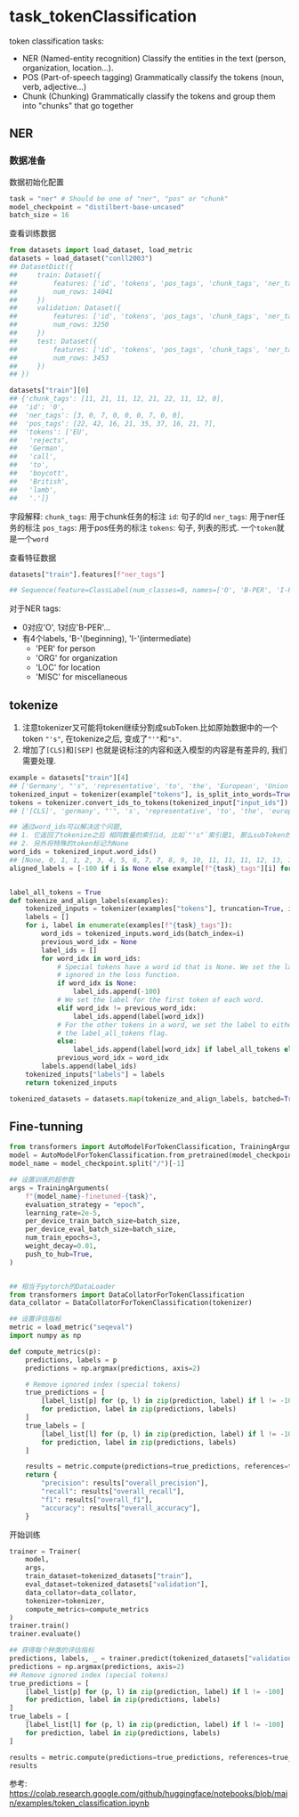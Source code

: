 # task_tokenClassification


token classification tasks:

- NER (Named-entity recognition) Classify the entities in the text (person, organization, location...).
- POS (Part-of-speech tagging) Grammatically classify the tokens (noun, verb, adjective...)
- Chunk (Chunking) Grammatically classify the tokens and group them into "chunks" that go together


## NER
### 数据准备

数据初始化配置
```python
task = "ner" # Should be one of "ner", "pos" or "chunk"
model_checkpoint = "distilbert-base-uncased"
batch_size = 16
```

查看训练数据
```python
from datasets import load_dataset, load_metric
datasets = load_dataset("conll2003")
## DatasetDict({
##     train: Dataset({
##         features: ['id', 'tokens', 'pos_tags', 'chunk_tags', 'ner_tags'],
##         num_rows: 14041
##     })
##     validation: Dataset({
##         features: ['id', 'tokens', 'pos_tags', 'chunk_tags', 'ner_tags'],
##         num_rows: 3250
##     })
##     test: Dataset({
##         features: ['id', 'tokens', 'pos_tags', 'chunk_tags', 'ner_tags'],
##         num_rows: 3453
##     })
## })

datasets["train"][0]
## {'chunk_tags': [11, 21, 11, 12, 21, 22, 11, 12, 0],
##  'id': '0',
##  'ner_tags': [3, 0, 7, 0, 0, 0, 7, 0, 0],
##  'pos_tags': [22, 42, 16, 21, 35, 37, 16, 21, 7],
##  'tokens': ['EU',
##   'rejects',
##   'German',
##   'call',
##   'to',
##   'boycott',
##   'British',
##   'lamb',
##   '.']}
```
字段解释:
`chunk_tags`: 用于chunk任务的标注
`id`: 句子的Id
`ner_tags`: 用于ner任务的标注
`pos_tags`: 用于pos任务的标注
`tokens`: 句子, 列表的形式. 一个`token`就是一个`word`




查看特征数据
```python
datasets["train"].features[f"ner_tags"]

## Sequence(feature=ClassLabel(num_classes=9, names=['O', 'B-PER', 'I-PER', 'B-ORG', 'I-ORG', 'B-LOC', 'I-LOC', 'B-MISC', 'I-MISC'], names_file=None, id=None), length=-1, id=None)
```

对于NER tags:

- 0对应'O', 1对应'B-PER'...
- 有4个labels, 'B-'(beginning), 'I-'(intermediate)
  - 'PER' for person
  - 'ORG' for organization
  - 'LOC' for location
  - 'MISC' for miscellaneous


## tokenize
1. 注意tokenizer又可能将token继续分割成subToken.比如原始数据中的一个token `"'s"`, 在tokenize之后, 变成了`"'"`和`"s"`.
2. 增加了`[CLS]`和`[SEP]`
也就是说标注的内容和送入模型的内容是有差异的, 我们需要处理.

```python
example = datasets["train"][4]
## ['Germany', "'s", 'representative', 'to', 'the', 'European', 'Union', "'s", 'veterinary', 'committee', 'Werner', 'Zwingmann', 'said', 'on', 'Wednesday', 'consumers', 'should', 'buy', 'sheepmeat', 'from', 'countries', 'other', 'than', 'Britain', 'until', 'the', 'scientific', 'advice', 'was', 'clearer', '.']
tokenized_input = tokenizer(example["tokens"], is_split_into_words=True)
tokens = tokenizer.convert_ids_to_tokens(tokenized_input["input_ids"])
## ['[CLS]', 'germany', "'", 's', 'representative', 'to', 'the', 'european', 'union', "'", 's', 'veterinary', 'committee', 'werner', 'z', '##wing', '##mann', 'said', 'on', 'wednesday', 'consumers', 'should', 'buy', 'sheep', '##me', '##at', 'from', 'countries', 'other', 'than', 'britain', 'until', 'the', 'scientific', 'advice', 'was', 'clearer', '.', '[SEP]']
```

```python
## 通过word_ids可以解决这个问题, 
## 1. 它返回了tokenize之后 相同数量的索引id, 比如`"'s"`索引是1, 那么subToken的`"'"`和`"s"`的id都是1. 
## 2. 另外将特殊的token标记为None
word_ids = tokenized_input.word_ids()
## [None, 0, 1, 1, 2, 3, 4, 5, 6, 7, 7, 8, 9, 10, 11, 11, 11, 12, 13, 14, 15, 16, 17, 18, 18, 18, 19, 20, 21, 22, 23, 24, 25, 26, 27, 28, 29, 30, None]
aligned_labels = [-100 if i is None else example[f"{task}_tags"][i] for i in word_ids]  # 将洗标为None的设置成-100, pytorch会忽略. 将subToken进行填充


label_all_tokens = True
def tokenize_and_align_labels(examples):
    tokenized_inputs = tokenizer(examples["tokens"], truncation=True, is_split_into_words=True)
    labels = []
    for i, label in enumerate(examples[f"{task}_tags"]):
        word_ids = tokenized_inputs.word_ids(batch_index=i)
        previous_word_idx = None
        label_ids = []
        for word_idx in word_ids:
            # Special tokens have a word id that is None. We set the label to -100 so they are automatically
            # ignored in the loss function.
            if word_idx is None:
                label_ids.append(-100)
            # We set the label for the first token of each word.
            elif word_idx != previous_word_idx:
                label_ids.append(label[word_idx])
            # For the other tokens in a word, we set the label to either the current label or -100, depending on
            # the label_all_tokens flag.
            else:
                label_ids.append(label[word_idx] if label_all_tokens else -100)
            previous_word_idx = word_idx
        labels.append(label_ids)
    tokenized_inputs["labels"] = labels
    return tokenized_inputs

tokenized_datasets = datasets.map(tokenize_and_align_labels, batched=True)
```


## Fine-tunning

```python
from transformers import AutoModelForTokenClassification, TrainingArguments, Trainer
model = AutoModelForTokenClassification.from_pretrained(model_checkpoint, num_labels=len(label_list))
model_name = model_checkpoint.split("/")[-1]

## 设置训练的超参数
args = TrainingArguments( 
    f"{model_name}-finetuned-{task}",
    evaluation_strategy = "epoch",
    learning_rate=2e-5,
    per_device_train_batch_size=batch_size,
    per_device_eval_batch_size=batch_size,
    num_train_epochs=3,
    weight_decay=0.01,
    push_to_hub=True,
)


## 相当于pytorch的DataLoader
from transformers import DataCollatorForTokenClassification
data_collator = DataCollatorForTokenClassification(tokenizer)  

## 设置评估指标
metric = load_metric("seqeval")  
import numpy as np

def compute_metrics(p):
    predictions, labels = p
    predictions = np.argmax(predictions, axis=2)

    # Remove ignored index (special tokens)
    true_predictions = [
        [label_list[p] for (p, l) in zip(prediction, label) if l != -100]
        for prediction, label in zip(predictions, labels)
    ]
    true_labels = [
        [label_list[l] for (p, l) in zip(prediction, label) if l != -100]
        for prediction, label in zip(predictions, labels)
    ]

    results = metric.compute(predictions=true_predictions, references=true_labels)
    return {
        "precision": results["overall_precision"],
        "recall": results["overall_recall"],
        "f1": results["overall_f1"],
        "accuracy": results["overall_accuracy"],
    }
```

开始训练
```python
trainer = Trainer(
    model,
    args,
    train_dataset=tokenized_datasets["train"],
    eval_dataset=tokenized_datasets["validation"],
    data_collator=data_collator,
    tokenizer=tokenizer,
    compute_metrics=compute_metrics
)
trainer.train()
trainer.evaluate()

## 获得每个种类的评估指标
predictions, labels, _ = trainer.predict(tokenized_datasets["validation"])
predictions = np.argmax(predictions, axis=2)
## Remove ignored index (special tokens)
true_predictions = [
    [label_list[p] for (p, l) in zip(prediction, label) if l != -100]
    for prediction, label in zip(predictions, labels)
]
true_labels = [
    [label_list[l] for (p, l) in zip(prediction, label) if l != -100]
    for prediction, label in zip(predictions, labels)
]

results = metric.compute(predictions=true_predictions, references=true_labels)
results
```


参考:
https://colab.research.google.com/github/huggingface/notebooks/blob/main/examples/token_classification.ipynb